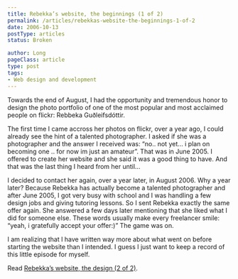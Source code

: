 ```yaml
---
title: Rebekka’s website, the beginnings (1 of 2)
permalink: /articles/rebekkas-website-the-beginnings-1-of-2
date: 2006-10-13
postType: articles
status: Broken

author: Long
pageClass: article
type: post
tags:
- Web design and development
---
```


Towards the end of August, I had the opportunity and tremendous honor to design the photo portfolio of one of the most popular and most acclaimed people on flickr: Rebbeka Guðleifsdóttir.

The first time I came accross her photos on flickr, over a year ago, I could already see the hint of a talented photographer. I asked if she was a photographer and the answer I received was: “no.. not yet… i plan on becoming one .. for now im just an amateur”. That was in June 2005. I offered to create her website and she said it was a good thing to have. And that was the last thing I heard from her until…

I decided to contact her again, over a year later, in August 2006. Why a year later? Because Rebekka has actually become a talented photographer and after June 2005, I got very busy with school and I was handling a few design jobs and giving tutoring lessons. So I sent Rebekka exactly the same offer again. She answered a few days later mentioning that she liked what I did for someone else. These words usually make every freelancer smile: “yeah, i gratefully accept your offer:)” The game was on.

I am realizing that I have written way more about what went on before starting the website than I intended. I guess I just want to keep a record of this little episode for myself.

Read [Rebekka’s website, the design (2 of 2)](/rebekkas-website-the-design-2-of-2/).

